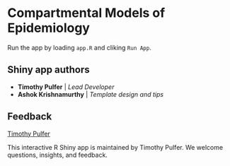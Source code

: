 # Compartmental Models of Epidemiology
 
 
 Run the app by loading `app.R` and cliking `Run App`.

## Shiny app authors

* **Timothy Pulfer** | *Lead Developer*
* **Ashok Krishnamurthy** | *Template design and tips*

## Feedback

[Timothy Pulfer](mailto:tpulf154@mtroyal.ca)  

This interactive R Shiny app is maintained by Timothy Pulfer. We welcome questions, insights, and feedback.

